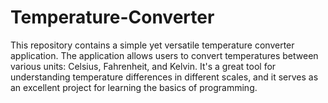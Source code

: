 # Temperature-Converter
This repository contains a simple yet versatile temperature converter application. The application allows users to convert temperatures between various units: Celsius, Fahrenheit, and Kelvin. It's a great tool for understanding temperature differences in different scales, and it serves as an excellent project for learning the basics of programming.
